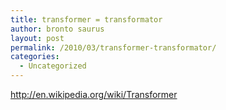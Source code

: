 ```yaml
---
title: transformer = transformator
author: bronto saurus
layout: post
permalink: /2010/03/transformer-transformator/
categories:
  - Uncategorized
---
```

<http://en.wikipedia.org/wiki/Transformer>